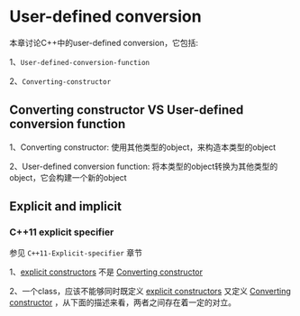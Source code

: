 # User-defined conversion 

本章讨论C++中的user-defined conversion，它包括:

1、`User-defined-conversion-function`

2、`Converting-constructor`

## Converting constructor VS User-defined conversion function



1、Converting constructor: 使用其他类型的object，来构造本类型的object

2、User-defined conversion function: 将本类型的object转换为其他类型的object，它会构建一个新的object

## Explicit and  implicit

### C++11 explicit specifier

参见 `C++11-Explicit-specifier` 章节

1、[explicit constructors](https://en.cppreference.com/w/cpp/language/explicit) 不是 [Converting constructor](https://en.cppreference.com/w/cpp/language/converting_constructor)

2、一个class，应该不能够同时既定义 [explicit constructors](https://en.cppreference.com/w/cpp/language/explicit)  又定义 [Converting constructor](https://en.cppreference.com/w/cpp/language/converting_constructor) ，从下面的描述来看，两者之间存在着一定的对立。





